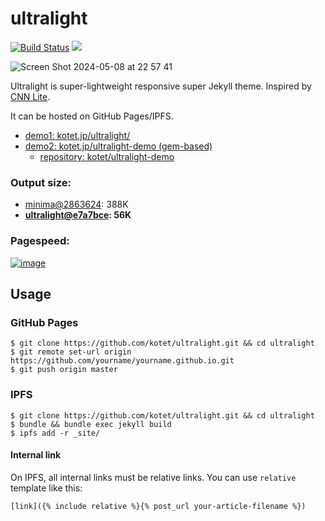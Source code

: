 # ultralight

[![Build Status](https://github.com/kotet/ultralight/actions/workflows/build-check.yml/badge.svg)](https://github.com/kotet/ultralight/actions/workflows/build-check.yml)
[![](https://github.com/kotet/ultralight/actions/workflows/pages/pages-build-deployment/badge.svg)](https://github.com/kotet/ultralight/actions/workflows/pages/pages-build-deployment)

![Screen Shot 2024-05-08 at 22 57 41](https://github.com/kotet/ultralight/assets/8435623/2d624b83-a818-4433-a301-2c7d5c8471ab)

Ultralight is super-lightweight responsive super Jekyll theme.
Inspired by [CNN Lite](https://lite.cnn.com).

It can be hosted on GitHub Pages/IPFS.

- [demo1: kotet.jp/ultralight/](https://kotet.jp/ultralight/)
- [demo2: kotet.jp/ultralight-demo (gem-based)](https://kotet.jp/ultralight-demo/)
  - [repository: kotet/ultralight-demo](https://github.com/kotet/ultralight-demo)

### Output size:

- [minima@2863624](https://github.com/jekyll/minima/tree/2863624b903b17f838d6ce8d2f77900fa9d3c864): 388K
- **[ultralight@e7a7bce](https://github.com/kotet/ultralight/tree/e7a7bce911eed44bf4d1d1818b118cee67a3f538): 56K**

### Pagespeed:

[![image](https://github.com/kotet/ultralight/assets/8435623/037a8982-66cc-46ae-9926-ccca7471f3f4)](https://pagespeed.web.dev/analysis/https-kotet-jp-ultralight/xvkytq8rwg?hl=en&form_factor=mobile)

## Usage

### GitHub Pages

```console
$ git clone https://github.com/kotet/ultralight.git && cd ultralight
$ git remote set-url origin https://github.com/yourname/yourname.github.io.git
$ git push origin master
```

### IPFS

```console
$ git clone https://github.com/kotet/ultralight.git && cd ultralight
$ bundle && bundle exec jekyll build
$ ipfs add -r _site/
```

#### Internal link

On IPFS, all internal links must be relative links.
You can use `relative` template like this:

```
[link]({% include relative %}{% post_url your-article-filename %})
```
